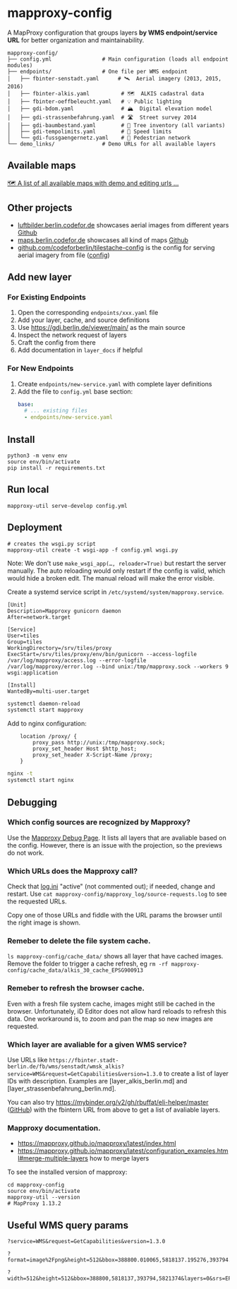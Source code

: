 # mapproxy-config

A MapProxy configuration that groups layers **by WMS endpoint/service URL** for better organization and maintainability.

```
mapproxy-config/
├── config.yml                # Main configuration (loads all endpoint modules)
├── endpoints/                # One file per WMS endpoint
│   ├── fbinter-senstadt.yaml      # 🛰️  Aerial imagery (2013, 2015, 2016)
│   ├── fbinter-alkis.yaml          # 🗺️  ALKIS cadastral data
│   ├── fbinter-oeffbeleucht.yaml   # 💡 Public lighting
│   ├── gdi-bdom.yaml               # 🏔️  Digital elevation model
│   ├── gdi-strassenbefahrung.yaml  # 🛣️  Street survey 2014
│   ├── gdi-baumbestand.yaml        # 🌳 Tree inventory (all variants)
│   ├── gdi-tempolimits.yaml        # 🚦 Speed limits
│   └── gdi-fussgaengernetz.yaml    # 🚶 Pedestrian network
└── demo_links/               # Demo URLs for all available layers
```

## Available maps

[🗺 A list of all available maps with demo and editing urls …](./demo_links)

## Other projects

- [luftbilder.berlin.codefor.de](https://luftbilder.berlin.codefor.de) showcases aerial images from different years [Github](https://github.com/codeforberlin/luftbilder.berlin.codefor.de)
- [maps.berlin.codefor.de](https://maps.berlin.codefor.de) showcases all kind of maps [Github](https://github.com/codeforberlin/maps.berlin.codefor.de)
- [github.com/codeforberlin/tilestache-config](https://github.com/codeforberlin/tilestache-config) is the config for serving aerial imagery from file ([config](https://github.com/codeforberlin/tilestache-config/blob/master/config.json))
<!-- * [github.com/codeforberlin/mapproxy-config](https://github.com/codeforberlin/mapproxy-config) is a map proxy for some imagery layers by the City of Berlin -->

## Add new layer

### For Existing Endpoints

1. Open the corresponding `endpoints/xxx.yaml` file
2. Add your layer, cache, and source definitions
3. Use https://gdi.berlin.de/viewer/main/ as the main source
4. Inspect the network request of layers
5. Craft the config from there
6. Add documentation in `layer_docs` if helpful

### For New Endpoints

1. Create `endpoints/new-service.yaml` with complete layer definitions
2. Add the file to `config.yml` base section:
   ```yaml
   base:
     # ... existing files
     - endpoints/new-service.yaml
   ```

## Install

```
python3 -m venv env
source env/bin/activate
pip install -r requirements.txt
```

## Run local

```
mapproxy-util serve-develop config.yml
```

## Deployment

```
# creates the wsgi.py script
mapproxy-util create -t wsgi-app -f config.yml wsgi.py
```

Note: We don't use `make_wsgi_app(…, reloader=True)` but restart the server manually. The auto reloading would only restart if the config is valid, which would hide a broken edit. The manual reload will make the error visible.

Create a systemd service script in `/etc/systemd/system/mapproxy.service`.

```
[Unit]
Description=Mapproxy gunicorn daemon
After=network.target

[Service]
User=tiles
Group=tiles
WorkingDirectory=/srv/tiles/proxy
ExecStart=/srv/tiles/proxy/env/bin/gunicorn --access-logfile /var/log/mapproxy/access.log --error-logfile /var/log/mapproxy/error.log --bind unix:/tmp/mapproxy.sock --workers 9 wsgi:application

[Install]
WantedBy=multi-user.target
```

```bash
systemctl daemon-reload
systemctl start mapproxy
```

Add to nginx configuration:

```
    location /proxy/ {
        proxy_pass http://unix:/tmp/mapproxy.sock;
        proxy_set_header Host $http_host;
        proxy_set_header X-Script-Name /proxy;
    }
```

```bash
nginx -t
systemctl start nginx
```

## Debugging

### Which config sources are recognized by Mapproxy?

Use the [Mapproxy Debug Page](https://mapproxy.codefor.de/demo/). It lists all layers that are avaliable based on the config.
However, there is an issue with the projection, so the previews do not work.

### Which URLs does the Mapproxy call?

Check that [log.ini](log.ini) "active" (not commented out); if needed, change and restart.
Use `cat mapproxy-config/mapproxy_log/source-requests.log` to see the requested URLs.

Copy one of those URLs and fiddle with the URL params the browser until the right image is shown.

### Remeber to delete the file system cache.

`ls mapproxy-config/cache_data/` shows all layer that have cached images. Remove the folder to trigger a cache refresh, eg `rm -rf mapproxy-config/cache_data/alkis_30_cache_EPSG900913`

### Remeber to refresh the browser cache.

Even with a fresh file system cache, images might still be cached in the browser. Unfortunately, iD Editor does not allow hard reloads to refresh this data. One workaround is, to zoom and pan the map so new images are requested.

### Which layer are avaliable for a given WMS service?

Use URLs like `https://fbinter.stadt-berlin.de/fb/wms/senstadt/wmsk_alkis?service=WMS&request=GetCapabilities&version=1.3.0` to create a list of layer IDs with description. Examples are [layer_alkis_berlin.md] and [layer_strassenbefahrung_berlin.md].

You can also try https://mybinder.org/v2/gh/rbuffat/eli-helper/master ([GitHub](https://github.com/rbuffat/eli-helper)) with the fbintern URL from above to get a list of avaliable layers.

### Mapproxy documentation.

- https://mapproxy.github.io/mapproxy/latest/index.html
- https://mapproxy.github.io/mapproxy/latest/configuration_examples.html#merge-multiple-layers how to merge layers

To see the installed version of mapproxy:

```
cd mapproxy-config
source env/bin/activate
mapproxy-util --version
# MapProxy 1.13.2
```

## Useful WMS query params

```
?service=WMS&request=GetCapabilities&version=1.3.0
```

```
?format=image%2Fpng&height=512&bbox=388800.010065,5818137.195276,393794.488433,5821374.047744&layers=0&srs=ESPG:25833&style=default&service=WMS&request=GetMap&width=512&version=1.3.0
```

```
?width=512&height=512&bbox=388800,5818137,393794,5821374&layers=0&srs=EPSG:4326&styles=default&format=image/png&service=WMS&request=GetMap&version=1.3.0
```
